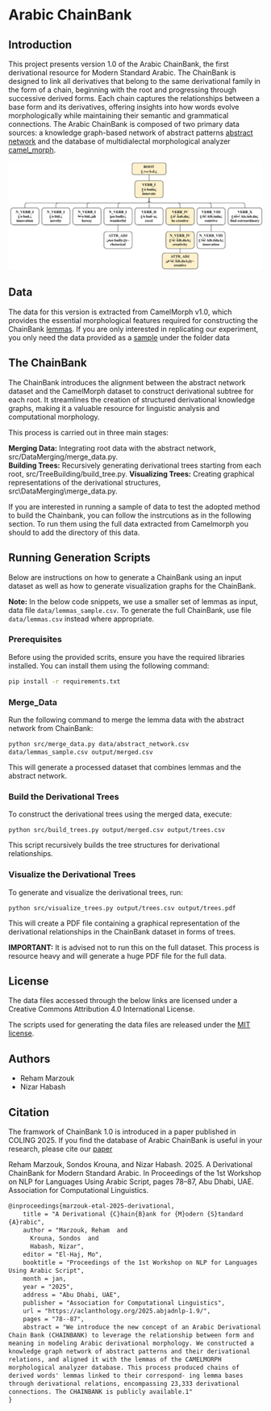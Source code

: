 # Arabic ChainBank

## Introduction

This project presents version 1.0 of the Arabic ChainBank, the first derivational resource for Modern Standard Arabic. The ChainBank is designed to link all derivatives that belong to the same derivational family in the form of a chain, beginning with the root and progressing through successive derived forms. Each chain captures the relationships between a base form and its derivatives, offering insights into how words evolve morphologically while maintaining their semantic and grammatical connections. The Arabic ChainBank is composed of two primary data sources: a knowledge graph-based network of abstract patterns [abstract network](https://github.com/RMarzouk/Arabic_ChaiBank/blob/main/Abstract%20Network/CamelMorph_Alignment%20-%20CANONIC_DATA.tsv)  and the database of multidialectal morphological analyzer  [camel_morph](https://github.com/CAMeL-Lab/camel_morph).

![tree_chart.png](https://github.com/CAMeL-Lab/ArabicChainBank/blob/main/tree_chart.png)


## Data

The data for this version is extracted from CamelMorph v1.0, which provides the essential morphological features required for constructing the ChainBank [lemmas](https://github.com/CAMeL-Lab/ArabicChainBank/blob/main/data/lemmas.csv). If you are only interested in replicating our experiment, you only need the data provided as a [sample](https://github.com/CAMeL-Lab/ArabicChainBank/blob/main/data/lemmas_sample.csv) under the folder data

## The ChainBank

The ChainBank introduces the alignment between the abstract network dataset and the CamelMorph dataset to construct derivational subtree for each root.  It streamlines the creation of structured derivational knowledge graphs, making it a valuable resource for linguistic analysis and computational morphology. 


This process is carried out in three main stages:

**Merging Data:** Integrating root data with the abstract network, src/DataMerging/merge_data.py.  
**Building Trees:** Recursively generating derivational trees starting from each root, src/TreeBuilding/build_tree.py.
**Visualizing Trees:** Creating graphical representations of the derivational structures, src\DataMerging\merge_data.py.

 If you are interested in running a sample of data to test the adopted method to build the Chainbank, you can follow the instrcutions as in the following section. To run them using the full data extracted from Camelmorph you should to add the directory of this data.

## Running Generation Scripts

Below are instructions on how to generate a ChainBank using an input dataset as well as how to generate visualization graphs for the ChainBank. 

**Note:** In the below code snippets, we use a smaller set of lemmas as input, data file `data/lemmas_sample.csv`. To generate the full ChainBank, use file `data/lemmas.csv` instead where appropriate.

### Prerequisites 
Before using the provided scrits, ensure you have the required libraries installed. You can install them using the following command:

```bash
pip install -r requirements.txt
```

### Merge_Data

Run the following command to merge the lemma data with the abstract network from ChainBank:

```
python src/merge_data.py data/abstract_network.csv data/lemmas_sample.csv output/merged.csv
```

This will generate a processed dataset that combines lemmas and the abstract network.

### Build the Derivational Trees

To construct the derivational trees using the merged data, execute:

```
python src/build_trees.py output/merged.csv output/trees.csv
```

This script recursively builds the tree structures for derivational relationships.

### Visualize the Derivational Trees

To generate and visualize the derivational trees, run:

```
python src/visualize_trees.py output/trees.csv output/trees.pdf
```

This will create a PDF file containing a graphical representation of the derivational relationships in the ChainBank dataset in forms of trees.

**IMPORTANT:** It is advised not to run this on the full dataset. This process is resource heavy and will generate a huge PDF file for the full data.

## License

The data files accessed through the below links are licensed under a Creative Commons Attribution 4.0 International License.

The scripts used for generating the data files are released under the [MIT license](./LICENSE).

## Authors

* Reham Marzouk
* Nizar Habash

## Citation 
The framwork of ChainBank 1.0 is introduced in a paper published in COLING 2025. If you find the database of Arabic ChainBank is useful in your research, please cite our [paper](https://aclanthology.org/2025.abjadnlp-1.9/)

Reham Marzouk, Sondos Krouna, and Nizar Habash. 2025. A Derivational ChainBank for Modern Standard Arabic. In Proceedings of the 1st Workshop on NLP for Languages Using Arabic Script, pages 78–87, Abu Dhabi, UAE. Association for Computational Linguistics.

```
@inproceedings{marzouk-etal-2025-derivational,
    title = "A Derivational {C}hain{B}ank for {M}odern {S}tandard {A}rabic",
    author = "Marzouk, Reham  and
      Krouna, Sondos  and
      Habash, Nizar",
    editor = "El-Haj, Mo",
    booktitle = "Proceedings of the 1st Workshop on NLP for Languages Using Arabic Script",
    month = jan,
    year = "2025",
    address = "Abu Dhabi, UAE",
    publisher = "Association for Computational Linguistics",
    url = "https://aclanthology.org/2025.abjadnlp-1.9/",
    pages = "78--87",
    abstract = "We introduce the new concept of an Arabic Derivational Chain Bank (CHAINBANK) to leverage the relationship between form and meaning in modeling Arabic derivational morphology. We constructed a knowledge graph network of abstract patterns and their derivational relations, and aligned it with the lemmas of the CAMELMORPH morphological analyzer database. This process produced chains of derived words' lemmas linked to their correspond- ing lemma bases through derivational relations, encompassing 23,333 derivational connections. The CHAINBANK is publicly available.1"
}
```
